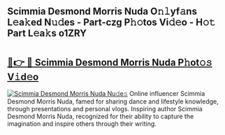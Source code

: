 ## Scimmia Desmond Morris Nuda O𝚗𝚕yf𝚊ns L𝚎a𝚔ed N𝚞𝚍es - Part-czg P𝚑𝚘tos Vi𝚍𝚎o - H𝚘𝚝 Part L𝚎a𝚔s o1ZRY

# <h2><a href="http://kfcj0d0.oniu.top/?m=Scimmia+Desmond+Morris+Nuda">🔗👉 🔴 Scimmia Desmond Morris Nuda P𝚑ot𝚘𝚜 V𝚒d𝚎o</a></h2>

[![Scimmia Desmond Morris Nuda Nu𝚍e𝚜](https://i.imgur.com/0qMVB7G.gif)](http://kfcj0d0.oniu.top/?m=Scimmia+Desmond+Morris+Nuda)
Online influencer Scimmia Desmond Morris Nuda, famed for sharing dance and lifestyle knowledge, through presentations and personal vlogs. Inspiring author Scimmia Desmond Morris Nuda, recognized for their ability to capture the imagination and inspire others through their writing.  
